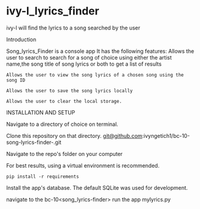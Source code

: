 # ivy-l_lyrics_finder
ivy-l will find the lyrics to a song searched by the user


Introduction

Song_lyrics_Finder is a console app
It has the following features:
	Allows the user to search to search for a song of choice using either the artist name,the song title of song lyrics or both to get a list of results

	Allows the user to view the song lyrics of a chosen song using the song ID

	Allows the user to save the song lyrics locally

	Allows the user to clear the local storage.




INSTALLATION AND SETUP

 Navigate to a directory of choice on terminal.

Clone this repository on that directory.
git@github.com:ivyngetich1/bc-10-song-lyrics-finder-.git
    
Navigate to the repo's folder on your computer

    

 For best results, using a virtual environment is recommended.

    pip install -r requirements
   

Install the app's database. The default SQLite was used for development.

navigate to the bc-10<song_lyrics-finder>
run the app mylyrics.py
